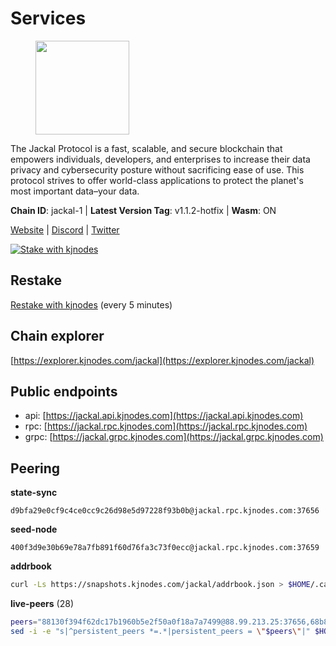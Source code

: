 # Services

<figure><img src="https://raw.githubusercontent.com/kj89/testnet_manuals/main/pingpub/logos/jackal.png" width="150" alt=""><figcaption></figcaption></figure>

The Jackal Protocol is a fast, scalable, and secure blockchain that empowers  individuals, developers, and enterprises to increase their data privacy and  cybersecurity posture without sacrificing ease of use. This protocol strives  to offer world-class applications to protect the planet's most important data–your data.

**Chain ID**: jackal-1 | **Latest Version Tag**: v1.1.2-hotfix | **Wasm**: ON

[Website](https://jackalprotocol.com) | [Discord](https://discord.com/invite/5GKym3p6rj) | [Twitter](https://twitter.com/Jackal_Protocol)

[![Stake with kjnodes](https://i.ibb.co/cr44Q8j/button-stake-with-kjnodes.png)](https://restake.app/jackal/jklvaloper1tr3wm3mdkz0tda6t7vavqnn7fe2g4un0f67xmt)

## Restake

[Restake with kjnodes](https://restake.app/jackal/jklvaloper1tr3wm3mdkz0tda6t7vavqnn7fe2g4un0f67xmt) (every 5 minutes)
## Chain explorer
[https://explorer.kjnodes.com/jackal](https://explorer.kjnodes.com/jackal)

## Public endpoints

* api: [https://jackal.api.kjnodes.com](https://jackal.api.kjnodes.com)
* rpc: [https://jackal.rpc.kjnodes.com](https://jackal.rpc.kjnodes.com)
* grpc: [https://jackal.grpc.kjnodes.com](https://jackal.grpc.kjnodes.com)

## Peering

**state-sync**

```text
d9bfa29e0cf9c4ce0cc9c26d98e5d97228f93b0b@jackal.rpc.kjnodes.com:37656
```

**seed-node**

```text
400f3d9e30b69e78a7fb891f60d76fa3c73f0ecc@jackal.rpc.kjnodes.com:37659
```

**addrbook**
```bash
curl -Ls https://snapshots.kjnodes.com/jackal/addrbook.json > $HOME/.canine/config/addrbook.json
```

**live-peers** (28)
```bash
peers="88130f394f62dc17b1960b5e2f50a0f18a7a7499@88.99.213.25:37656,68b81df146d915f599775a18953bbefbd49d024a@193.70.33.64:17556,d9bfa29e0cf9c4ce0cc9c26d98e5d97228f93b0b@65.109.88.38:37656,2b7f02456898efbbb9da462b9b3e80ba12ff2f7c@65.109.116.50:27656,11c23c5341d0ac69f9ebb3be9afa7fe0e134ece0@94.79.54.137:28656,55df88ae25223565af42ccd6b3b558b8e70bba31@213.239.216.252:26656,ff94a29e02de8369faf37c76d3c97684bbd51bd6@185.16.38.165:17556,399068f8371dce4ae5d7cd7da2c965e765e68f4b@65.108.238.102:17556,c2842c76779913e05fa4256e3caab852e1782951@202.61.194.254:60756,ebc272824924ea1a27ea3183dd0b9ba713494f83@95.214.55.198:26906,7751d16cfa48da0a5bea6f40e9bcc386b4c76c50@51.89.7.184:26638,0faa7f1099de2e02deebe09fcb52863056333265@144.202.72.17:26616,b3f167a06a8691d738de5fff2b3ba65053e0787d@65.21.183.76:26656,6fb595ce8c3a58ce4498537ddfe5333f36a24957@38.242.250.7:26646,a79da224ad9d4501dbf1d547986ebec55d56b951@135.181.128.114:17556,dd3cab79ffae0aed4f519503b66e9403c69eeb14@85.237.193.101:25565,fc905fe58d36875a833202ce53759d0ae6c11435@141.95.65.26:48656,d39fecbc409541de13fa644d90066d4dabe08262@95.165.89.222:24475,a13b5c78c65b785f4189a7873015c47217f2c83c@65.108.13.185:27565,599b3440878a2074e0185b48b6d51a896642a058@65.108.70.119:26656,a2afb42b65da7013eca54778ce01dfb877c2a82a@154.12.227.132:37656,108652f503665772ad024d9d2129a9f4fa9ffe9b@176.9.98.24:30536,26b6255375a592c3b0664bd474a6975f468c3785@88.99.164.158:11126,e2172f53b4c59ed157d97802dc6b5ae8b17d3bb1@109.236.81.221:46656,2a55d2e6cc5fa2dda8a484ab7d00f77f076d237f@141.95.47.216:26656,6852add4eaa027707a6000c78ea9e7cde81b058f@18.118.26.4:26656,7adbbe1a5f867a0befcf1fd94f395dd8257d718f@73.40.151.121:57656,f460d33619705cb145d88631115a0b5581515060@165.232.173.74:26656"
sed -i -e "s|^persistent_peers *=.*|persistent_peers = \"$peers\"|" $HOME/.canine/config/config.toml
```
